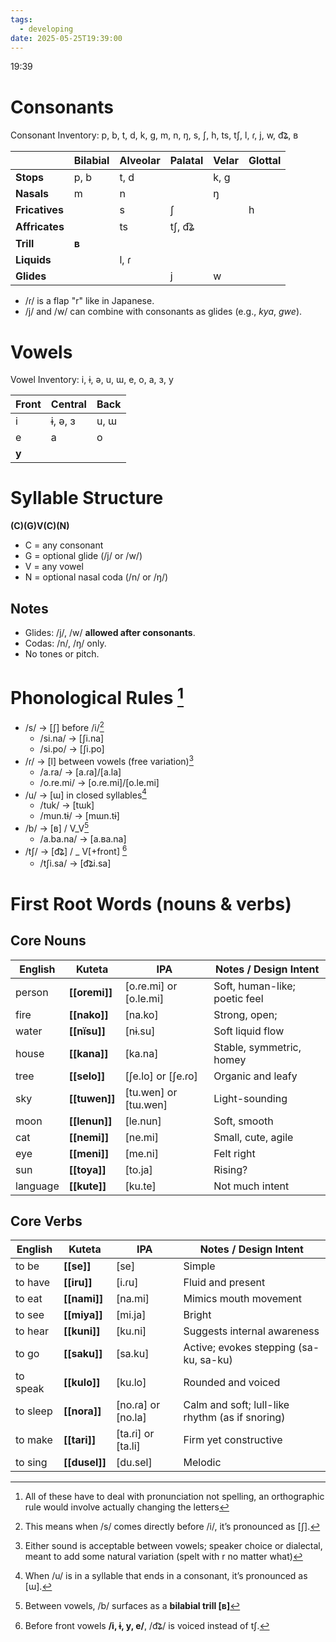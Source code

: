 ```yaml
---
tags:
  - developing
date: 2025-05-25T19:39:00
---
```

19:39
# Consonants
Consonant Inventory: p, b, t, d, k, g, m, n, ŋ, s, ʃ, h, ts, tʃ, l, ɾ, j, w, d͡ʑ, ʙ

|                | Bilabial | Alveolar | Palatal | Velar | Glottal |
| -------------- | -------- | -------- | ------- | ----- | ------- |
| **Stops**      | p, b     | t, d     |         | k, g  |         |
| **Nasals**     | m        | n        |         | ŋ     |         |
| **Fricatives** |          | s        | ʃ       |       | h       |
| **Affricates** |          | ts       | tʃ, d͡ʑ |       |         |
| **Trill**      | **ʙ**    |          |         |       |         |
| **Liquids**    |          | l, ɾ     |         |       |         |
| **Glides**     |          |          | j       | w     |         |
- /ɾ/ is a flap "r" like in Japanese.
- /j/ and /w/ can combine with consonants as glides (e.g., _kya_, _gwe_).
# Vowels
Vowel Inventory: i, ɨ, ə, u, ɯ, e, o, a, ɜ, y

| Front | Central | Back |
| ----- | ------- | ---- |
| i     | ɨ, ə, ɜ | u, ɯ |
| e     | a       | o    |
| **y** |         |      |
# Syllable Structure
**(C)(G)V(C)(N)**
- C = any consonant
- G = optional glide (/j/ or /w/)
- V = any vowel
- N = optional nasal coda (/n/ or /ŋ/)
## Notes
- Glides: /j/, /w/ **allowed after consonants**.
- Codas: /n/, /ŋ/ only.
- No tones or pitch.
# Phonological Rules [^6]
- /s/ → [ʃ] before /i/[^1]  
	- /si.na/ → [ʃi.na]
	- /si.po/ → [ʃi.po]
- /ɾ/ → [l] between vowels (free variation)[^2]
	- /a.ra/ → [a.ɾa]/[a.la] 
	- /o.re.mi/ → [o.ɾe.mi]/[o.le.mi]
- /u/ → [ɯ] in closed syllables[^3]
	- /tuk/ → [tɯk]
	- /mun.tɨ/ → [mɯn.tɨ]
- /b/ → [ʙ] / V_V[^4]
	- /a.ba.na/ → [a.ʙa.na]
- /tʃ/ → [d͡ʑ] / _ V[+front] [^5]
	- /tʃi.sa/ → [d͡ʑi.sa]

# **First Root Words** (nouns & verbs)
## Core Nouns

| English  | Kuteta        | IPA                    | Notes / Design Intent         |
| -------- | ------------- | ---------------------- | ----------------------------- |
| person   | **[[oremi]]** | [o.ɾe.mi] or [o.le.mi] | Soft, human-like; poetic feel |
| fire     | **[[nako]]**  | [na.ko]                | Strong, open;                 |
| water    | **[[nïsu]]**  | [nɨ.su]                | Soft liquid flow              |
| house    | **[[kana]]**  | [ka.na]                | Stable, symmetric, homey      |
| tree     | **[[selo]]**  | [ʃe.lo] or [ʃe.ɾo]     | Organic and leafy             |
| sky      | **[[tuwen]]** | [tu.wen] or [tɯ.wen]   | Light-sounding                |
| moon     | **[[lenun]]** | [le.nun]               | Soft, smooth                  |
| cat      | **[[nemi]]**  | [ne.mi]                | Small, cute, agile            |
| eye      | **[[meni]]**  | [me.ni]                | Felt right                    |
| sun      | **[[toya]]**  | [to.ja]                | Rising?                       |
| language | **[[kute]]**  | [ku.te]                | Not much intent               |

## Core Verbs

| English  | Kuteta        | IPA                | Notes / Design Intent                           |
| -------- | ------------- | ------------------ | ----------------------------------------------- |
| to be    | **[[se]]**    | [se]               | Simple                                          |
| to have  | **[[iru]]**   | [i.ɾu]             | Fluid and present                               |
| to eat   | **[[nami]]**  | [na.mi]            | Mimics mouth movement                           |
| to see   | **[[miya]]**  | [mi.ja]            | Bright                                          |
| to hear  | **[[kuni]]**  | [ku.ni]            | Suggests internal awareness                     |
| to go    | **[[saku]]**  | [sa.ku]            | Active; evokes stepping (sa-ku, sa-ku)          |
| to speak | **[[kulo]]**  | [ku.lo]            | Rounded and voiced                              |
| to sleep | **[[nora]]**  | [no.ɾa] or [no.la] | Calm and soft; lull-like rhythm (as if snoring) |
| to make  | **[[tari]]**  | [ta.ɾi] or [ta.li] | Firm yet constructive                           |
| to sing  | **[[dusel]]** | [du.sel]           | Melodic                                         |






[^1]: This means when /s/ comes directly before /i/, it’s pronounced as [ʃ].

[^2]: Either sound is acceptable between vowels; speaker choice or dialectal, meant to add some natural variation (spelt with r no matter what)

[^3]: When /u/ is in a syllable that ends in a consonant, it’s pronounced as [ɯ].

[^4]: Between vowels, /b/ surfaces as a **bilabial trill [ʙ]**

[^5]: Before front vowels **/i, ɨ, y, e/**, /d͡ʑ/ is voiced instead of tʃ.

[^6]: All of these have to deal with pronunciation not spelling, an orthographic rule would involve actually changing the letters
